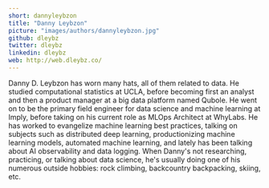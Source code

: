 ```yaml
---
short: dannyleybzon
title: "Danny Leybzon"
picture: "images/authors/dannyleybzon.jpg"
github: dleybz
twitter: dleybz
linkedin: dleybz
web: http://web.dleybz.co/
---
```


Danny D. Leybzon has worn many hats, all of them related to data. He studied computational statistics at UCLA, before becoming first an analyst and then a product manager at a big data platform named Qubole. He went on to be the primary field engineer for data science and machine learning at Imply, before taking on his current role as MLOps Architect at WhyLabs. He has worked to evangelize machine learning best practices, talking on subjects such as distributed deep learning, productionizing machine learning models, automated machine learning, and lately has been talking about AI observability and data logging. When Danny's not researching, practicing, or talking about data science, he's usually doing one of his numerous outside hobbies: rock climbing, backcountry backpacking, skiing, etc.
